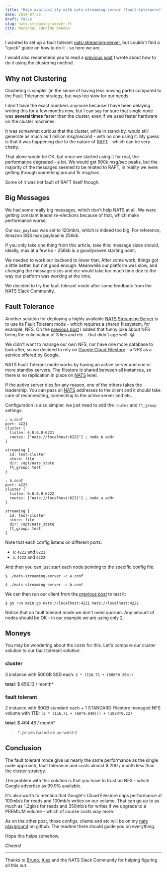 ```yaml
---
title: "High availability with nats-streaming-server (fault-tolerance)"
date: 2019-07-25
draft: false
slug: nats-streaming-server-ft
city: Marechal Cândido Rondon
---
```


I wanted to set up a fault tolerant [nats-streaming-server](https://github.com/nats-io/nats-streaming-server), but couldn't find a "quick" guide on how to do it - so here we are.

<!--more-->

I would also recommend you to read a [previous post](https://carlosbecker.com/posts/nats-streaming-server-cluster/) I wrote about how to do it using the clustering method.

## Why not Clustering

Clustering is simpler (in the sense of having less moving parts) compared to the Fault Tolerance strategy, but was too slow for our needs.

I don't have the exact numbers anymore because I have been delaying writing this for a few months now, but I can say for sure that single node was **several times** faster than the cluster, even if we used
faster hardware on the cluster machines.

It was somewhat curious that the cluster, while in stand-by, would still generate as much as 1 million msg/second - with no one using it. My guess is that it was happening due to the nature of [RAFT](https://raft.github.io/) -
which can be very chatty.

That alone would be OK, but once we started using it for real, the performance degraded - a lot. We would get 500k msg/sec peaks, but the majority of the messages seemed to be related to RAFT, in reality we were getting through something around 1k msg/sec.

Some of it was not fault of RAFT itself though.

## Big Messages

We had some really big messages, which don't help NATS at all. We were getting constant leader re-elections because of that, which make performance worse.

Our `max_payload` was set to 120mb/s, which is indeed too big. For reference, Amazon SQS max payload is 256kb.

If you only take one thing from this article, take this: message sizes should, ideally, max at a few kb - 256kb is a good/proven starting point.

We needed to work our backend to lower that. After some work, things got a little better, but not good enough. Meanwhile our platform was slow, and changing the message sizes and etc would take too much time due to the way our platform was working at the time.

We decided to try the fault tolerant mode after some feedback from the NATS Slack Community.

## Fault Tolerance

Another solution for deploying a highly available [NATS Streaming Server](https://github.com/nats-io/nats-streaming-server) is to use its Fault Tolerant mode - which requires a shared filesystem, for example, NFS.  On the [previous post](https://carlosbecker.com/posts/nats-streaming-server-cluster/) I added that funny joke about NFS being the culmination of 3 lies and etc… that didn't age well. 😂

We didn't want to manage our own NFS, nor have one more database to look after, so we decided to rely on [Google Cloud Filestore](https://cloud.google.com/filestore/) - a NFS as a service offered by Google.

NATS Fault Tolerant mode works by having an active server and one or more standby servers.
The filestore is shared between all instances, so there is no replication in place on [NATS](https://github.com/nats-io/nats-server) level.

If the active server dies for any reason, one of the others takes the leadership. You can pass all [NATS](https://github.com/nats-io/nats-server) addresses to the client and it should take care of reconnecting, connecting to the active server and etc.

Configuration is also simpler, we just need to add the `routes` and `ft_group` settings:

```
; a.conf
port: 4221
cluster {
  listen: 0.0.0.0:6221
  routes: ["nats://localhost:6222"] ; node b addr
}

streaming {
  id: test-cluster
  store: file
  dir: /opt/nats_state
  ft_group: test
}
```
```
; b.conf
port: 4222
cluster {
  listen: 0.0.0.0:6222
  routes: ["nats://localhost:6221"] ; node a addr
}

streaming {
  id: test-cluster
  store: file
  dir: /opt/nats_state
  ft_group: test
}
```

Note that each config listens on different ports:

- `a`: `4221` and `6221`
- `b`: `4222` and `6222`

And then you can just start each node pointing to the specific config file:

```shell
$ ./nats-streaming-server -c a.conf
```
```shell
$ ./nats-streaming-server -c b.conf
```

We can then run our client from the [previous post](https://carlosbecker.com/posts/nats-streaming-server-cluster/) to test it:

```shell
$ go run main.go nats://localhost:4221 nats://localhost:4222
```

Notice that on fault tolerant mode we don't need quorum. Any amount of nodes should be OK - in our example we are using only 2.

## Moneys

You may be wondering about the costs for this. Let's compare our cluster solution to our fault tolerant solution:

### cluster

3 instance with 500GB SSD each: `3 * (116.71 + (500*0.204))`

**total**: $ 656.13 / month*

### fault tolerant

2 instance with 60GB standard each + 1 STANDARD Filestore managed NFS volume with 1TB:
`(2 * (116.71 + (60*0.048))) + (1024*0.22)`

**total**: $ 464.46 / month*

> *: prices based on us-west-2

## Conclusion

The fault tolerant mode give us nearly the same performance as the single node approach, fault tolerance and costs almost $ 200 / month less than the cluster strategy.

The problem with this solution is that you have to trust on NFS - which Google advertise as 99.9% available.

It's also worth to mention that Google's Cloud Filestore caps performance at 100mb/s for reads and 100mb/s writes on our volume.
That can go up to as much as 1.2gb/s for reads and 350mb/s for writes if we upgrade to a PREMIUM volume - which of course costs way more.

As on the other post, those configs, clients and etc will be on my [nats playground](https://github.com/caarlos0/nats-streaming-server-cluster) on github. The readme there should guide you on everything.

Hope this helps somehow.

Cheers!

---

Thanks to [Bruno](https://github.com/brunocvcunha), [Alex](https://github.com/amalucelli) and the NATS Slack Community for helping figuring all this out.